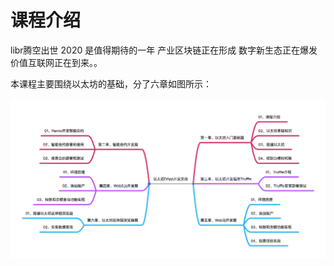 课程介绍
==========
libr腾空出世
2020 是值得期待的一年
产业区块链正在形成
数字新生态正在爆发
价值互联网正在到来。。

本课程主要围绕以太坊的基础，分了六章如图所示：
<div align=center>


![以太坊的基础教程](../images/5e023008af6a7.jpg)
</div>
